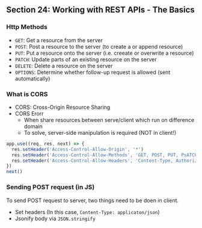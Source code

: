 ## Section 24: Working with REST APIs - The Basics

### Http Methods

- `GET`: Get a resource from the server
- `POST`: Post a resource to the server (to create a or append resource)
- `PUT`: Put a resource onto the server (i.e. creeate or overwrite a resource)
- `PATCH`: Update parts of an existing resource on the server
- `DELETE`: Delete a resource on the server
- `OPTIONS`: Determine whether follow-up request is allowed (sent automatically)

### What is CORS

- CORS: Cross-Origin Resource Sharing
- CORS Erorr
  - When share resources between serve/client which run on difference domain
  - To solve, server-side manipulation is required (NOT in client!)

```javascript
app.use((req, res, next) => {
  res.setHeader('Access-Control-Allow-Origin', '*')
  res.setHeader('Access-Control-Allow-Methods', 'GET, POST, PUT, PsATCH, DELETE')
  res.setHeader('Access-Control-Allow-Headers', 'Content-Type, Authorization')
})
next()
```

### Sending POST request (in JS)

To send POST request to server, two things need to be doen in client.

- Set headers (In this case, `Content-Type: applicaton/json`)
- Jsonify body via `JSON.stringify`
